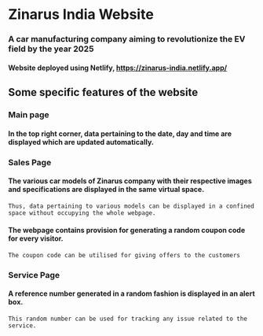 # Zinarus India Website
### A car manufacturing company aiming to revolutionize the EV field by the year 2025 <br>
#### Website deployed using Netlify, https://zinarus-india.netlify.app/
## Some specific features of the website
### Main page
#### In the top right corner, data pertaining to the date, day and time are displayed which are updated automatically.

### Sales Page
#### The various car models of Zinarus company with their respective images and specifications are displayed in the same virtual space.
    Thus, data pertaining to various models can be displayed in a confined space without occupying the whole webpage.
#### The webpage contains provision for generating a random coupon code for every visitor.
    The coupon code can be utilised for giving offers to the customers

### Service Page
#### A reference number generated in a random fashion is displayed in an alert box.
    This random number can be used for tracking any issue related to the service.
